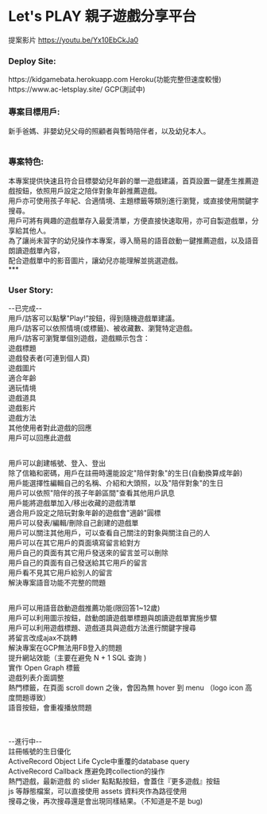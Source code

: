 # Let's PLAY 親子遊戲分享平台
提案影片 https://youtu.be/Yx10EbCkJa0 <br>
<h3>Deploy Site:</h3>
https://kidgamebata.herokuapp.com  Heroku(功能完整但速度較慢)<br>
https://www.ac-letsplay.site/      GCP(測試中) <br>

<h3>專案目標用戶:</h3>
新手爸媽、非嬰幼兒父母的照顧者與暫時陪伴者，以及幼兒本人。<br>
<br>
<h3>專案特色:</h3>
本專案提供快速且符合目標嬰幼兒年齡的單一遊戲建議，首頁設置一鍵產生推薦遊戲按鈕，依照用戶設定之陪伴對象年齡推薦遊戲。<br>
用戶亦可使用孩子年紀、合適情境、主題標籤等類別進行瀏覽，或直接使用關鍵字搜尋。<br>
用戶可將有興趣的遊戲單存入最愛清單，方便直接快速取用，亦可自製遊戲單，分享給其他人。<br>
為了讓尚未習字的幼兒操作本專案，導入簡易的語音啟動一鍵推薦遊戲，以及語音朗讀遊戲單內容，<br>
配合遊戲單中的影音圖片，讓幼兒亦能理解並挑選遊戲。<br>
***
<h3>User Story:</h3>
--已完成--<br>
用戶/訪客可以點擊"Play!”按鈕，得到隨機遊戲單建議。<br>
用戶/訪客可以依照情境(或標籤)、被收藏數、瀏覽特定遊戲。<br>
用戶/訪客可瀏覽單個別遊戲，遊戲顯示包含：<br>
	遊戲標題<br>
	遊戲發表者(可連到個人頁)<br>
	遊戲圖片<br>
	適合年齡<br>
	適玩情境<br>
	遊戲道具<br>
	遊戲影片<br>
	遊戲方法<br>
	其他使用者對此遊戲的回應<br>
	用戶可以回應此遊戲<br>
<br>

用戶可以創建帳號、登入、登出<br>
	除了信箱和密碼，用戶在註冊時還能設定"陪伴對象"的生日(自動換算成年齡)<br>
	用戶能選擇性編輯自己的名稱、介紹和大頭照，以及"陪伴對象"的生日<br>
	用戶可以依照"陪伴的孩子年齡區間"查看其他用戶訊息<br>
	用戶能將遊戲單加入/移出收藏的遊戲清單<br>
	適合用戶設定之陪玩對象年齡的遊戲會"適齡"圓標<br>
	用戶可以發表/編輯/刪除自己創建的遊戲單<br>
	用戶可以關注其他用戶，可以查看自己關注的對象與關注自己的人<br>
	用戶可以在其它用戶的頁面填寫留言給對方<br>
	用戶自己的頁面有其它用戶發送來的留言並可以刪除<br>
	用戶自己的頁面有自己發送給其它用戶的留言<br>
	用戶看不見其它用戶給別人的留言<br>
	解決專案語音功能不完整的問題<br>

<br>
用戶可以用語音啟動遊戲推薦功能(限回答1~12歲)<br>
用戶可以利用圖示按鈕，啟動朗讀遊戲單標題與朗讀遊戲單實施步驟<br>
用戶可以利用遊戲標題、遊戲道具與遊戲方法進行關鍵字搜尋<br>
將留言改成ajax不跳轉<br>
解決專案在GCP無法用FB登入的問題<br>
提升網站效能（主要在避免 N + 1 SQL 查詢 )<br>
實作 Open Graph 標籤<br>
遊戲列表介面調整<br>
熱門標籤，在頁面 scroll down 之後，會因為無 hover 到 menu （logo icon 高度問題導致）<br>
語音按鈕，會重複播放問題<br>

<br><br>
--進行中--<br>
註冊帳號的生日優化<br>
ActiveRecord Object Life Cycle中重覆的database query<br>
ActiveRecord Callback 應避免跨collection的操作<br>
熱門遊戲，最新遊戲 的 slider 點點點按鈕，會蓋住『更多遊戲』按鈕<br>
js 等靜態檔案，可以直接使用 assets 資料夾作為路徑使用<br>
搜尋之後，再次搜尋還是會出現同樣結果。（不知道是不是 bug)<br>
